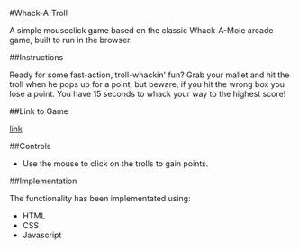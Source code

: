 #Whack-A-Troll 

A simple mouseclick game based on the classic Whack-A-Mole arcade game, built to run in the browser.

##Instructions 

Ready for some fast-action, troll-whackin' fun? Grab your mallet and hit the troll when he pops up for a point, but beware, if you hit the wrong box you lose a point. You have 15 seconds to whack your way to the highest score!

##Link to Game 

[link](http://127.0.0.1:5500/index.html)

##Controls

- Use the mouse to click on the trolls to gain points.

##Implementation

The functionality has been implementated using:

- HTML
- CSS
- Javascript